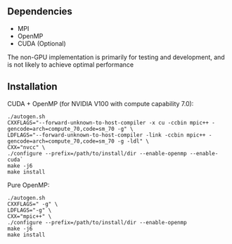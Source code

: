 ## Dependencies

  * MPI
  * OpenMP
  * CUDA (Optional)

The non-GPU implementation is primarily for testing and development, and is not likely to achieve optimal performance

## Installation

CUDA + OpenMP (for NVIDIA V100 with compute capability 7.0):   

	./autogen.sh
    CXXFLAGS="--forward-unknown-to-host-compiler -x cu -ccbin mpic++ -gencode=arch=compute_70,code=sm_70 -g" \
    LDFLAGS="--forward-unknown-to-host-compiler -link -ccbin mpic++ -gencode=arch=compute_70,code=sm_70 -g -ldl" \
    CXX="nvcc" \
    ./configure --prefix=/path/to/install/dir --enable-openmp --enable-cuda`
    make -j6
    make install
	
Pure OpenMP:  

	./autogen.sh
    CXXFLAGS=" -g" \
    LDFLAGS="-g" \
    CXX="mpic++" \
    ./configure --prefix=/path/to/install/dir --enable-openmp
    make -j6
    make install
